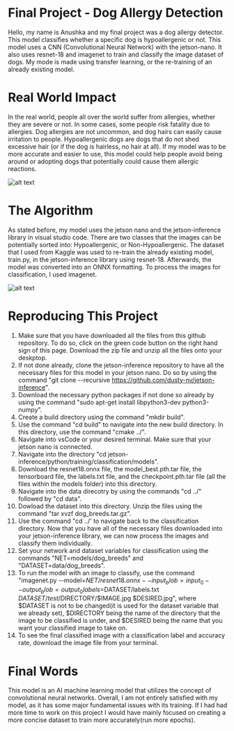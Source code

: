 # Final Project - Dog Allergy Detection
Hello, my name is Anushka and my final project was a dog allergy detector. This model 
classifies whether a specific dog is hypoallergenic or not. This model uses a CNN (Convolutional Neural Network) 
with the jetson-nano. It also uses resnet-18 and imagenet to train and classify the image dataset of dogs. My mode is made using
transfer learning, or the re-training of an already existing model.

# Real World Impact
In the real world, people all over the world suffer from allergies, whether they are severe or not. In some cases, some people
risk fatality due to allergies. Dog allergies are not uncommon, and dog hairs can easily cause irritation to people. Hypoallergenic dogs
are dogs that do not shed excessive hair (or if the dog is hairless, no hair at all). If my model was to be more accurate and easier to use,
this model could help people avoid being around or adopting dogs that potentially could cause them allergic reactions.

![alt text](https://github.com/anushkagaur27/Final-Project/assets/141268862/f293088a-8da5-4c0b-a015-ecbf1cb0da21)

# The Algorithm
As stated before, my model uses the jetson nano and the jetson-inference library in visual studio code. There are two classes
that the images can be potentially sorted into: Hypoallergenic, or Non-Hypoallergenic. The dataset that I used from Kaggle was used to re-train 
the already existing model, train.py, in the jetson-inference library using resnet-18. Afterwards, the model was converted into an ONNX formatting. To process the images for classification, I used imagenet. 

![alt text](https://github.com/anushkagaur27/Final-Project/assets/141268862/8f61d6a6-4366-4271-b7ad-ab4984e0c7ca)

# Reproducing This Project
1) Make sure that you have downloaded all the files from this github repository. To do so, click on the green code button on the right
hand sign of this page. Download the zip file and unzip all the files onto your deskptop.
2) If not done already, clone the jetson-inference repository to have all the necessary files for this model in your jetson nano. Do so by using the command "git clone --recursive https://github.com/dusty-nv/jetson-inference".
3) Download the necessary python packages if not done so already by using the command "sudo apt-get install libpython3-dev python3-numpy".
4) Create a build directory using the command "mkdir build".
5) Use the command "cd build" to navigate into the new build directory. In this directory, use the command "cmake ../".
6) Navigate into vsCode or your desired terminal. Make sure that your jetson nano is connected.
7) Navigate into the directory "cd jetson-inference/python/training/classification/models".
8) Download the resnet18.onnx file, the model_best.pth.tar file, the tensorboard file, the labels.txt file, and the checkpoint.pth.tar file (all the files within the models folder) into this directory.
9) Navigate into the data direcotry by using the commands "cd ../" followed by "cd data".
10) Dowload the dataset into this directory. Unzip the files using the command "tar xvzf dog_breeds.tar.gz".
11) Use the command "cd ../' to navigate back to the classification directory. Now that you have all of the necessary files downloaded into your jetson-inference library, we can now process the images and classify them individually.
12) Set your network and dataset variables for classification using the commands "NET=models/dog_breeds" and "DATASET=data/dog_breeds".
13) To run the model with an image to classify, use the command "imagenet.py --model=$NET/resnet18.onnx --input_blob=input_0 --output_blob=output_0 labels=$DATASET/labels.txt $DATASET/test/$DIRECTORY/$IMAGE.jpg $DESIRED.jpg", where $DATASET is not to be changed(it is used for the dataset variable that we already
set), $DIRECTORY being the name of the directory that the image to be classified is under, and $DESIRED being the name that you want your classified image to take on.
14) To see the final classified image with a classification label and accuracy rate, download the image file from your terminal.

# Final Words
This model is an AI machine learning model that utilizes the concept of convolutional neural networks. Overall, I am not entirely satisfied with my model, as it has some major fundamental issues with its training. If I had had more time to work on this project I would have mainly focused on creating a more concise dataset to train more accurately(run more epochs). 
